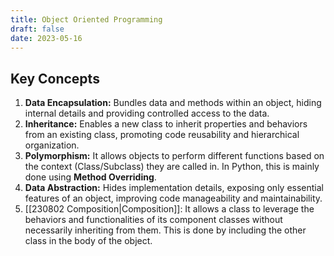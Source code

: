 ```yaml
---
title: Object Oriented Programming
draft: false
date: 2023-05-16
---
```


## **Key Concepts**
1. **Data Encapsulation:** Bundles data and methods within an object, hiding internal details and providing controlled access to the data.
2. **Inheritance:** Enables a new class to inherit properties and behaviors from an existing class, promoting code reusability and hierarchical organization.
3. **Polymorphism:** It allows objects to perform different functions based on the context (Class/Subclass) they are called in. In Python, this is mainly done using **Method Overriding**.
4. **Data Abstraction:** Hides implementation details, exposing only essential features of an object, improving code manageability and maintainability.
5. [[230802 Composition|Composition]]: It allows a class to leverage the behaviors and functionalities of its component classes without necessarily inheriting from them. This is done by including the other class in the body of the object. 


